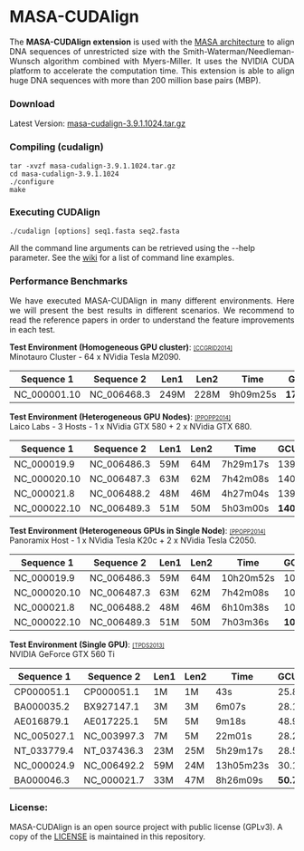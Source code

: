 # MASA-CUDAlign

<p align="justify">
The <b>MASA-CUDAlign extension</b> is used with the <a href="https://github.com/edanssandes/MASA-Core">MASA architecture</a> to align DNA sequences of unrestricted size with the Smith-Waterman/Needleman-Wunsch algorithm combined with Myers-Miller. It uses the NVIDIA CUDA platform to accelerate the computation time. This extension is able to align huge DNA sequences with more than 200 million base pairs (MBP).
</p>

### Download

Latest Version: [masa-cudalign-3.9.1.1024.tar.gz](releases/masa-cudalign-3.9.1.1024.tar.gz?raw=true)

### Compiling (cudalign)

```
tar -xvzf masa-cudalign-3.9.1.1024.tar.gz
cd masa-cudalign-3.9.1.1024
./configure
make
```

### Executing CUDAlign

```
./cudalign [options] seq1.fasta seq2.fasta
```
All the command line arguments can be retrieved using the --help parameter. See the [wiki](https://github.com/edanssandes/MASA-Core/wiki/Command-line-examples) for a list of command line examples.

### Performance Benchmarks

<p align="justify">
We have executed MASA-CUDAlign in many different environments. Here we will present the best results in different scenarios. We recommend to read the reference papers in order to understand the feature improvements in each test.
</p>

**Test Environment (Homogeneous GPU cluster)**: <a href="http://dx.doi.org/10.1109/CCGrid.2014.18"><font size=1>[CCGRID2014]</font></a><br>
Minotauro Cluster - 64 x NVidia Tesla M2090. 

Sequence 1 | Sequence 2 | Len1 | Len2 | Time | GCUPS
--- | --- | --- | --- | --- | --- |
NC_000001.10 | NC_006468.3 | 249M | 228M | 9h09m25s | **1726.47**

**Test Environment (Heterogeneous GPU Nodes)**: <a href="http://dx.doi.org/10.1145/2555243.2555280"><font size=1>[PPOPP2014]</font></a><br>
Laico Labs - 3 Hosts - 1 x NVidia GTX 580 + 2 x NVidia GTX 680. 

Sequence 1 | Sequence 2 | Len1 | Len2 | Time | GCUPS
--- | --- | --- | --- | --- | --- |
NC_000019.9 | NC_006486.3 | 59M | 64M | 7h29m17s | 139.60
NC_000020.10 | NC_006487.3 | 63M | 62M | 7h42m08s | 140.31
NC_000021.8 | NC_006488.2 | 48M | 46M | 4h27m04s | 139.63
NC_000022.10 | NC_006489.3 | 51M | 50M | 5h03m00s | **140.36**


**Test Environment (Heterogeneous GPUs in Single Node)**: <a href="http://dx.doi.org/10.1145/2555243.2555280"><font size=1>[PPOPP2014]</font></a><br>
Panoramix Host - 1 x NVidia Tesla K20c + 2 x NVidia Tesla C2050. 

Sequence 1 | Sequence 2 | Len1 | Len2 | Time | GCUPS
--- | --- | --- | --- | --- | --- |
NC_000019.9 | NC_006486.3 | 59M | 64M | 10h20m52s | 101.02
NC_000020.10 | NC_006487.3 | 63M | 62M | 7h42m08s | 100.96
NC_000021.8 | NC_006488.2 | 48M | 46M | 6h10m38s | 100.62
NC_000022.10 | NC_006489.3 | 51M | 50M | 7h03m36s | **101.38**

**Test Environment (Single GPU)**: <a href="http://dx.doi.org/10.1109/TPDS.2012.194"><font size=1>[TPDS2013]</font></a><br>
NVIDIA GeForce GTX 560 Ti 

Sequence 1 | Sequence 2 | Len1 | Len2 | Time | GCUPS
--- | --- | --- | --- | --- | --- |
CP000051.1 | CP000051.1 | 1M | 1M | 43s | 25.82
BA000035.2 | BX927147.1 | 3M | 3M | 6m07s | 28.15
AE016879.1 | AE017225.1 | 5M | 5M | 9m18s | 48.98
NC_005027.1 | NC_003997.3 | 7M | 5M | 22m01s | 28.28
NT_033779.4 | NT_037436.3 | 23M | 25M | 5h29m17s | 28.59
NC_000024.9 | NC_006492.2 | 59M | 24M | 13h05m23s | 30.18
BA000046.3 | NC_000021.7 | 33M | 47M | 8h26m09s | **50.70**






### License:

MASA-CUDAlign is an open source project with public license (GPLv3). A copy of the [LICENSE](https://raw.githubusercontent.com/edanssandes/MASA-CUDAlign/master/LICENSE) is maintained in this repository. 
